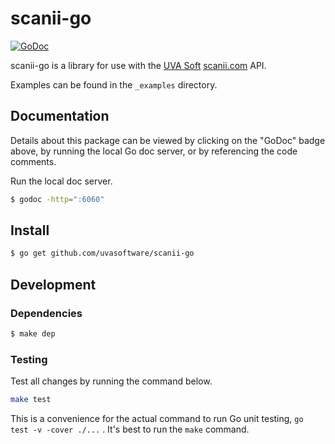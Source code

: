 # scanii-go

[![GoDoc](https://godoc.org/github.com/uvasoftware/scanii-go?status.svg)](https://godoc.org/github.com/uvasoftware/scanii-go)

scanii-go is a library for use with the [UVA Soft](http://www.uvasoftware.com/) [scanii.com](http://www.scanii.com) API.

Examples can be found in the `_examples` directory.

## Documentation

Details about this package can be viewed by clicking on the "GoDoc" badge above, by running the local Go doc server, or by referencing the code comments.

Run the local doc server.
```sh
$ godoc -http=":6060"
```

## Install

```sh
$ go get github.com/uvasoftware/scanii-go
```

## Development

### Dependencies

```sh
$ make dep
```

### Testing

Test all changes by running the command below.  

```sh
make test
```

This is a convenience for the actual command to run Go unit testing, `go test -v -cover ./...` .  It's best to run the `make` command.
